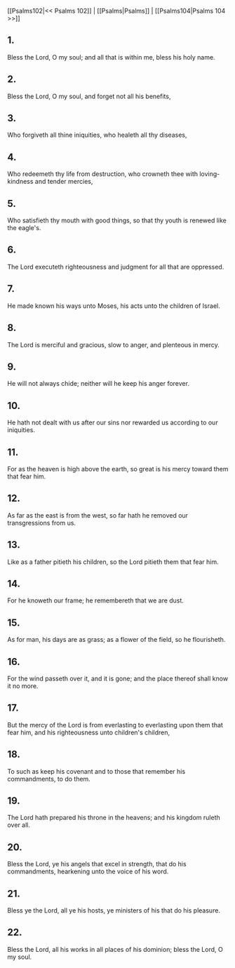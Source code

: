 [[Psalms102|<< Psalms 102]] | [[Psalms|Psalms]] | [[Psalms104|Psalms 104 >>]]
## 1.
Bless the Lord, O my soul; and all that is within me, bless his holy name.
## 2.
Bless the Lord, O my soul, and forget not all his benefits,
## 3.
Who forgiveth all thine iniquities, who healeth all thy diseases,
## 4.
Who redeemeth thy life from destruction, who crowneth thee with loving-kindness and tender mercies,
## 5.
Who satisfieth thy mouth with good things, so that thy youth is renewed like the eagle\'s.
## 6.
The Lord executeth righteousness and judgment for all that are oppressed.
## 7.
He made known his ways unto Moses, his acts unto the children of Israel.
## 8.
The Lord is merciful and gracious, slow to anger, and plenteous in mercy.
## 9.
He will not always chide; neither will he keep his anger forever.
## 10.
He hath not dealt with us after our sins nor rewarded us according to our iniquities.
## 11.
For as the heaven is high above the earth, so great is his mercy toward them that fear him.
## 12.
As far as the east is from the west, so far hath he removed our transgressions from us.
## 13.
Like as a father pitieth his children, so the Lord pitieth them that fear him.
## 14.
For he knoweth our frame; he remembereth that we are dust.
## 15.
As for man, his days are as grass; as a flower of the field, so he flourisheth.
## 16.
For the wind passeth over it, and it is gone; and the place thereof shall know it no more.
## 17.
But the mercy of the Lord is from everlasting to everlasting upon them that fear him, and his righteousness unto children\'s children,
## 18.
To such as keep his covenant and to those that remember his commandments, to do them.
## 19.
The Lord hath prepared his throne in the heavens; and his kingdom ruleth over all.
## 20.
Bless the Lord, ye his angels that excel in strength, that do his commandments, hearkening unto the voice of his word.
## 21.
Bless ye the Lord, all ye his hosts, ye ministers of his that do his pleasure.
## 22.
Bless the Lord, all his works in all places of his dominion; bless the Lord, O my soul.

